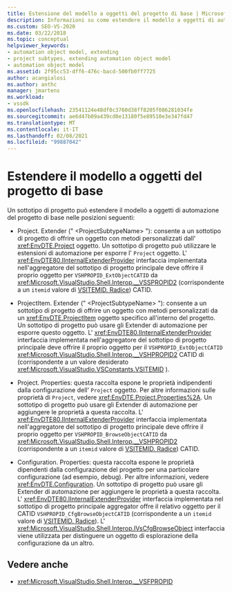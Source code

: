 ```yaml
---
title: Estensione del modello a oggetti del progetto di base | Microsoft Docs
description: Informazioni su come estendere il modello a oggetti di automazione del progetto di base in Visual Studio usando un sottotipo di progetto.
ms.custom: SEO-VS-2020
ms.date: 03/22/2018
ms.topic: conceptual
helpviewer_keywords:
- automation object model, extending
- project subtypes, extending automation object model
- automation object model
ms.assetid: 2f95cc53-dff6-476c-bacd-500fb0ff7725
author: acangialosi
ms.author: anthc
manager: jmartens
ms.workload:
- vssdk
ms.openlocfilehash: 23541124e48df0c3760d38ff8205f086281034fe
ms.sourcegitcommit: ae6d47b09a439cd0e13180f5e89510e3e347fd47
ms.translationtype: MT
ms.contentlocale: it-IT
ms.lasthandoff: 02/08/2021
ms.locfileid: "99887042"
---
```

# <a name="extend-the-object-model-of-the-base-project"></a>Estendere il modello a oggetti del progetto di base

Un sottotipo di progetto può estendere il modello a oggetti di automazione del progetto di base nelle posizioni seguenti:

- Project. Extender (" \<ProjectSubtypeName> "): consente a un sottotipo di progetto di offrire un oggetto con metodi personalizzati dall' <xref:EnvDTE.Project> oggetto. Un sottotipo di progetto può utilizzare le estensioni di automazione per esporre l' `Project` oggetto. L' <xref:EnvDTE80.IInternalExtenderProvider> interfaccia implementata nell'aggregatore del sottotipo di progetto principale deve offrire il proprio oggetto per `VSHPROPID_ExtObjectCATID` da <xref:Microsoft.VisualStudio.Shell.Interop.__VSSPROPID2> (corrispondente a un `itemid` valore di [VSITEMID. Radice](<xref:Microsoft.VisualStudio.VSConstants.VSITEMID.Root>)) CATID.

- ProjectItem. Extender (" \<ProjectSubtypeName> "): consente a un sottotipo di progetto di offrire un oggetto con metodi personalizzati da un <xref:EnvDTE.ProjectItem> oggetto specifico all'interno del progetto. Un sottotipo di progetto può usare gli Extender di automazione per esporre questo oggetto. L' <xref:EnvDTE80.IInternalExtenderProvider> interfaccia implementata nell'aggregatore del sottotipo di progetto principale deve offrire il proprio oggetto per il `VSHPROPID_ExtObjectCATID` <xref:Microsoft.VisualStudio.Shell.Interop.__VSHPROPID2> CATID di (corrispondente a un valore desiderato <xref:Microsoft.VisualStudio.VSConstants.VSITEMID> ).

- Project. Properties: questa raccolta espone le proprietà indipendenti dalla configurazione dell' `Project` oggetto. Per altre informazioni sulle proprietà di `Project`, vedere <xref:EnvDTE.Project.Properties%2A>. Un sottotipo di progetto può usare gli Extender di automazione per aggiungere le proprietà a questa raccolta. L' <xref:EnvDTE80.IInternalExtenderProvider> interfaccia implementata nell'aggregatore del sottotipo di progetto principale deve offrire il proprio oggetto per `VSHPROPID_BrowseObjectCATID` da <xref:Microsoft.VisualStudio.Shell.Interop.__VSHPROPID2> (corrispondente a un `itemid` valore di [VSITEMID. Radice](<xref:Microsoft.VisualStudio.VSConstants.VSITEMID.Root>)) CATID.

- Configuration. Properties: questa raccolta espone le proprietà dipendenti dalla configurazione del progetto per una particolare configurazione (ad esempio, debug). Per altre informazioni, vedere <xref:EnvDTE.Configuration>. Un sottotipo di progetto può usare gli Extender di automazione per aggiungere le proprietà a questa raccolta. L' <xref:EnvDTE80.IInternalExtenderProvider> interfaccia implementata nel sottotipo di progetto principale aggregator offre il relativo oggetto per il CATID `VSHPROPID_CfgBrowseObjectCATID` (corrispondente a un `itemid` valore di [VSITEMID. Radice](<xref:Microsoft.VisualStudio.VSConstants.VSITEMID.Root>)). L' <xref:Microsoft.VisualStudio.Shell.Interop.IVsCfgBrowseObject> interfaccia viene utilizzata per distinguere un oggetto di esplorazione della configurazione da un altro.

## <a name="see-also"></a>Vedere anche

- <xref:Microsoft.VisualStudio.Shell.Interop.__VSFPROPID>
